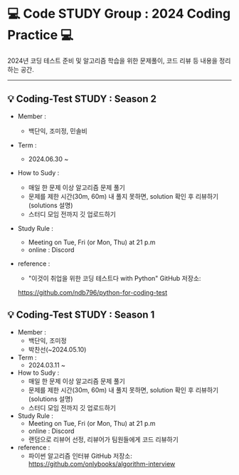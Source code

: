 # **💻 Code STUDY Group : ️2024 Coding Practice 💻️**
2024년 코딩 테스트 준비 및 알고리즘 학습을 위한 문제풀이, 코드 리뷰 등 내용을 정리하는 공간.   
  
---

## 💡 Coding-Test STUDY : Season 2
- Member :
   + 백단익, 조미정, 민솔비
- Term :
   + 2024.06.30 ~
- How to Sudy :
   + 매일 한 문제 이상 알고리즘 문제 풀기
   + 문제를 제한 시간(30m, 60m) 내 풀지 못하면, solution 확인 후 리뷰하기(solutions 설명)
   + 스터디 모임 전까지 깃 업로드하기
- Study Rule :
   + Meeting on Tue, Fri (or Mon, Thu) at 21 p.m
   + online : Discord
- reference :
   + "이것이 취업을 위한 코딩 테스트다 with Python" GitHub 저장소:   

   https://github.com/ndb796/python-for-coding-test
  

## 💡 Coding-Test STUDY : Season 1
- Member :
   + 백단익, 조미정
   + 박찬선(~2024.05.10)
- Term :
   + 2024.03.11 ~
- How to Sudy :
   + 매일 한 문제 이상 알고리즘 문제 풀기
   + 문제를 제한 시간(30m, 60m) 내 풀지 못하면, solution 확인 후 리뷰하기(solutions 설명)
   + 스터디 모임 전까지 깃 업로드하기
- Study Rule :
   + Meeting on Tue, Fri (or Mon, Thu) at 21 p.m
   + online : Discord
   + 랜덤으로 리뷰어 선정, 리뷰어가 팀원들에게 코드 리뷰하기
- reference :
   + 파이썬 알고리즘 인터뷰 GitHub 저장소:   
   https://github.com/onlybooks/algorithm-interview
